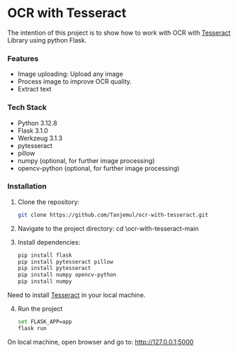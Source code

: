 # OCR with Tesseract
The intention of this project is to show how to work with OCR with [Tesseract](https://github.com/tesseract-ocr/tesseract/blob/main/README.md) Library using python Flask. 

### Features

- Image uploading: Upload any image
- Process image to improve OCR quality.
- Extract text 

### Tech Stack
- Python 3.12.8
- Flask 3.1.0   
- Werkzeug 3.1.3
- pytesseract
- pillow
- numpy (optional, for further image processing)
- opencv-python (optional, for further image processing)

### Installation

1. Clone the repository:
   ```bash
   git clone https://github.com/Tanjemul/ocr-with-tesseract.git

2. Navigate to the project directory: cd \ocr-with-tesseract-main

3. Install dependencies:
    ```bash
    pip install flask
    pip install pytesseract pillow
    pip install pytesseract
    pip install numpy opencv-python
    pip install numpy
 
 Need to install [Tesseract](https://tesseract-ocr.github.io/tessdoc/Compiling.html) in your local machine.
 
4. Run the project
    ```bash
    set FLASK_APP=app
    flask run
On local machine, open browser and go to: http://127.0.0.1:5000
